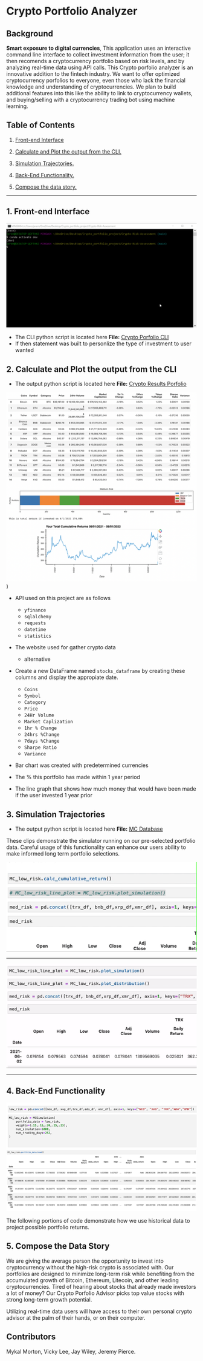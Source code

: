 # Crypto Portfolio Analyzer
## Background

**Smart exposure to digital currencies**, This application uses an interactive command line interface to collect investment information from the user; it then recomends a cryptocurrency portfolio based on risk levels, and by analyzing real-time data using API calls.  This Crypto porfolio analyzer is an innovative addition to the fintech industry. We want to offer optimized cryptocurrency porfolios to everyone, even those who lack the financial knowledge and understanding of cryptocurrencies. We plan to build additional features into this like the ability to link to cryptocurrency wallets, and buying/selling with a cryptocurrency trading bot using machine learning.


## Table of Contents
1. [Front-end Interface](#1-Front-end-Interface)

2. [Calculate and Plot the output from the CLI.](#2-Calculate-and-Plot-the-output-from-the-CLI)

3. [Simulation Trajectories.](#3-Simulation-Trajectories)

4. [Back-End Functionality.](#4-Back-End-Functionality)

5. [Compose the data story.](#5-compose-the-data-story)

---

## 1. Front-end Interface

![1](./Images/Recording%202022-06-08%20at%2020.20.03.gif)

* The CLI python script is located here **File:** [Crypto Porfolio CLI](/appy2.py)
* If then statement was built to personlize the type of investment to user wanted
    
  

## 2. Calculate and Plot the output from the CLI

* The output python script is located here **File:** [Crypto Results Porfolio](/results.py)

 ![2](./Images/Screen%20Shot%202022-06-09%20at%201.46.14%20PM.png))
* API used on this project are as follows
   * `yfinance`
   * `sqlalchemy`
   * `requests`
   * `datetime`
   * `statistics` 
   
* The website used for gather crypto data
   * alternative
   
* Create a new DataFrame named `stocks_dataframe` by creating these columns and display the appropiate date.
   * `Coins`	
   * `Symbol`	
   * `Category`	
   * `Price`	
   * `24Hr Volume`
   * `Market Caplization`	
   * `1hr % Change`	
   * `24hrs %Change`	
   * `7days %Change`	
   * `Sharpe Ratio`	
   * `Variance`
   
* Bar chart was created with predetermined currencies 
* The % this portfolio has made within 1 year period
* The line graph that shows how much money that would have been made if the user invested 1 year prior


## 3. Simulation Trajectories

* The output python script is located here **File:** [MC Database](.//mc_database.ipynb)

These clips demonstrate the simulator running on our pre-selected portfolio data.
Careful usage of this functionality can enhance our users ability to make informed long term portfolio selections.

![3](./Images/MC-low_risk.gif)

---

![4](./Images/MC-Plot.gif)

---



## 4. Back-End Functionality

![5](./Images/Low_Risk_Portfolio.png)
![6](./Images/Screen%20Shot%202022-06-09%20at%204.40.23%20PM.png)

The following portions of code demonstrate how we use historical data to project possible portfolio returns.

## 5. Compose the Data Story

We are giving the average person the opportunity to invest into cryptocurrency without the high-risk crypto is associated with. Our portfolios are designed to minimize long-term risk while benefiting from the accumulated growth of Bitcoin, Ethereum, Litecoin, and other leading cryptocurrencies.
Tired of hearing about stocks that already made investors a lot of money? Our Crypto Porfolio Advisor picks top value stocks with strong long-term growth potential.

Utilizing real-time data users will have access to their own personal crypto advisor at the palm of their hands, or on their computer.

## Contributors
Mykal Morton, Vicky Lee, Jay Wiley, Jeremy Pierce.
